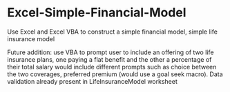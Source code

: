 # Excel-Simple-Financial-Model
Use Excel and Excel VBA to construct a simple financial model, simple life insurance model

Future addition: use VBA to prompt user to include an offering of two life insurance plans, one paying a flat benefit and the other a percentage of their total salary
would include different prompts such as choice between the two coverages, preferred premium (would use a goal seek macro). Data validation already present in LifeInsuranceModel worksheet
